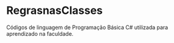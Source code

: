 RegrasnasClasses
================

Códigos de linguagem de Programação Básica C#
utilizada para aprendizado na faculdade.
